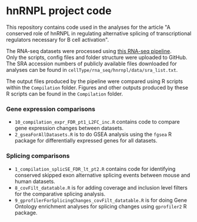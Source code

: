 # hnRNPL project code
This repository contains code used in the analyses for the article "A conserved role of hnRNPL in regulating alternative splicing of transcriptional regulators necessary for B cell activation".

The RNA-seq datasets were processed using [this RNA-seq pipeline](https://github.com/tellyalogicalguy/RNAseq_pipeline).  
Only the scripts, config files and folder structure were uploaded to GitHub.  
The SRA accession numbers of publicly available files downloaded for analyses can be found in `cellType/rna_seq/hnrnpl/data/sra_list.txt`.

The output files produced by the pipeline were compared using R scripts within the `Compilation` folder. Figures and other outputs produced by these R scripts can be found in the `Compilation` folder. 
### Gene expression comparisons
* `10_compilation_expr_FDR_pt1_L2FC_inc.R` contains code to compare gene expression changes between datasets.  
* `2_gseaForAllDatasets.R` is to do GSEA analysis using the `fgsea` R package for differentially expressed genes for all datasets.  
### Splicing comparisons
* `1_compilation_splicSE_FDR_lt_pt2.R` contains code for identifying conserved skipped exon alternative splicing events between mouse and human datasets.  
* `8_covFilt_datatable.R` is for adding coverage and inclusion level filters for the comparative splicing analysis.  
* `9_gprofilerForSplicingChanges_covFilt_datatable.R` is for doing Gene Ontology enrichment analyses for splicing changes using `gprofiler2` R package.  
